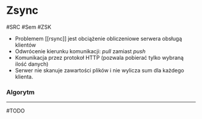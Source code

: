 # Zsync
#SRC #Sem #ZSK

- Problemem [[rsync]] jest obciążenie obliczeniowe serwera obsługą klientów
- Odwrócenie kierunku komunikacji: _pull_ zamiast _push_
- Komunikacja przez protokoł HTTP (pozwala pobierać tylko wybraną ilość danych)
- Serwer nie skanuje zawartości plików i nie wylicza sum dla każdego klienta.

### Algorytm
---
#TODO